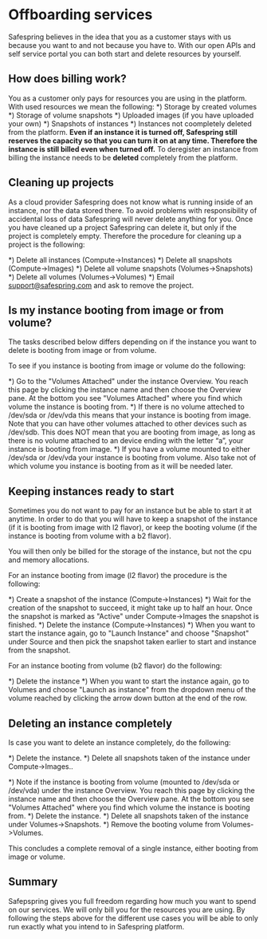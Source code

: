 # Offboarding services

Safespring believes in the idea that you as a customer stays with us because you want to and not because you have to. With our open APIs and self service portal you can both start and delete resources by yourself. 

## How does billing work?
You as a customer only pays for resources you are using in the platform. With used resources we mean the following:
*) Storage by created volumes
*) Storage of volume snapshots
*) Uploaded images (if you have uploaded your own)
*) Snapshots of instances
*) Instances not coompletely deleted from the platform. **Even if an instance it is turned off, Safespring still reserves the capacity so that you can turn it on at any time. Therefore the instance is still billed even when turned off.** To deregister an instance from billing the instance needs to be **deleted** completely from the platform. 

## Cleaning up projects
As a cloud provider Safespring does not know what is running inside of an instance, nor the data stored there. To avoid problems with responsibility of accidental loss of data Safespring will never delete anything for you. Once you have cleaned up a project Safespring can delete it, but only if the project is completely empty. Therefore the procedure for cleaning up a project is the following:

*) Delete all instances (Compute->Instances)
*) Delete all snapshots (Compute->Images)
*) Delete all volume snapshots (Volumes->Snapshots)
*) Delete all volumes (Volumes->Volumes)
*) Email support@safespring.com and ask to remove the project. 

## Is my instance booting from image or from volume?
The tasks described below differs depending on if the instance you want to delete is booting from image or from volume.

To see if you instance is booting from image or volume do the following:

*) Go to the "Volumes Attached"  under the instance Overview. You reach this page by clicking the instance name and then choose the Overview pane. At the bottom you see "Volumes Attached" where you find which volume the instance is booting from. 
*) If there is no volume atteched to /dev/sda or /dev/vda this means that your instance is booting from image. Note that you can have other volumes attached to other devices such as /dev/sdb. This does NOT mean that you are booting from image, as long as there is no volume attached to an device ending with the letter “a”, your instance is booting from image.
*) If you have a volume mounted to either /dev/sda or /dev/vda your instance is booting from volume. Also take not of which volume you instance is booting from as it will be needed later.

## Keeping instances ready to start
Sometimes you do not want to pay for an instance but be able to start it at anytime. In order to do that you will have to keep a snapshot of the instance (if it is booting from image with l2 flavor), or keep the booting volume (if the instance is booting from volume with a b2 flavor).

You will then only be billed for the storage of the instance, but not the cpu and memory allocations. 

For an instance booting from image (l2 flavor) the procedure is the following:

*) Create a snapshot of the instance (Compute->Instances)
*) Wait for the creation of the snapshot to succeed, it might take up to half an hour. Once the snapshot is marked as "Active" under Compute->Images the snapshot is finished. 
*) Delete the instance (Compute->Instances)
*) When you want to start the instance again, go to "Launch Instance" and choose "Snapshot" under Source and then pick the snapshot taken earlier to start and instance from the snapshot. 

For an instance booting from volume (b2 flavor) do the following:

*) Delete the instance
*) When you want to start the instance again, go to Volumes and choose "Launch as instance" from the dropdown menu of the volume reached by clicking the arrow down button at the end of the row.

## Deleting an instance completely
Is case you want to delete an instance completely, do the following:

*) Delete the instance.
*) Delete all snapshots taken of the instance under Compute->Images..

*) Note if the instance is booting from volume (mounted to /dev/sda or /dev/vda) under the instance Overview. You reach this page by clicking the instance name and then choose the Overview pane. At the bottom you see "Volumes Attached" where you find which volume the instance is booting from. 
*) Delete the instance.
*) Delete all snapshots taken of the instance under Volumes->Snapshots.
*) Remove the booting volume from Volumes->Volumes.

This concludes a complete removal of a single instance, either booting from image or volume. 

## Summary
Safepspring gives you full freedom regarding how much you want to spend on our services. We will only bill you for the resources you are using. By following the steps above for the different use cases you will be able to only run exactly what you intend to in Safespring platform.  

